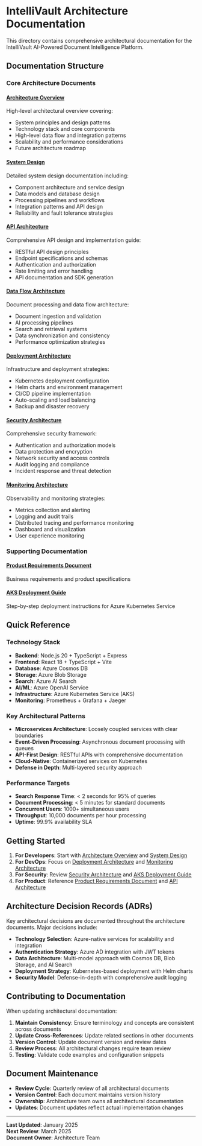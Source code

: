 # IntelliVault Architecture Documentation

This directory contains comprehensive architectural documentation for the IntelliVault AI-Powered Document Intelligence Platform.

## Documentation Structure

### Core Architecture Documents

#### [Architecture Overview](./ARCHITECTURE-OVERVIEW.md)
High-level architectural overview covering:
- System principles and design patterns
- Technology stack and core components
- High-level data flow and integration patterns
- Scalability and performance considerations
- Future architecture roadmap

#### [System Design](./SYSTEM-DESIGN.md)
Detailed system design documentation including:
- Component architecture and service design
- Data models and database design
- Processing pipelines and workflows
- Integration patterns and API design
- Reliability and fault tolerance strategies

#### [API Architecture](./API-ARCHITECTURE.md)
Comprehensive API design and implementation guide:
- RESTful API design principles
- Endpoint specifications and schemas
- Authentication and authorization
- Rate limiting and error handling
- API documentation and SDK generation

#### [Data Flow Architecture](./DATA-FLOW-ARCHITECTURE.md)
Document processing and data flow architecture:
- Document ingestion and validation
- AI processing pipelines
- Search and retrieval systems
- Data synchronization and consistency
- Performance optimization strategies

#### [Deployment Architecture](./DEPLOYMENT-ARCHITECTURE.md)
Infrastructure and deployment strategies:
- Kubernetes deployment configuration
- Helm charts and environment management
- CI/CD pipeline implementation
- Auto-scaling and load balancing
- Backup and disaster recovery

#### [Security Architecture](./SECURITY-ARCHITECTURE.md)
Comprehensive security framework:
- Authentication and authorization models
- Data protection and encryption
- Network security and access controls
- Audit logging and compliance
- Incident response and threat detection

#### [Monitoring Architecture](./MONITORING-ARCHITECTURE.md)
Observability and monitoring strategies:
- Metrics collection and alerting
- Logging and audit trails
- Distributed tracing and performance monitoring
- Dashboard and visualization
- User experience monitoring

### Supporting Documentation

#### [Product Requirements Document](../PRD.md)
Business requirements and product specifications

#### [AKS Deployment Guide](../AKS-DEPLOYMENT.md)
Step-by-step deployment instructions for Azure Kubernetes Service

## Quick Reference

### Technology Stack
- **Backend**: Node.js 20 + TypeScript + Express
- **Frontend**: React 18 + TypeScript + Vite
- **Database**: Azure Cosmos DB
- **Storage**: Azure Blob Storage
- **Search**: Azure AI Search
- **AI/ML**: Azure OpenAI Service
- **Infrastructure**: Azure Kubernetes Service (AKS)
- **Monitoring**: Prometheus + Grafana + Jaeger

### Key Architectural Patterns
- **Microservices Architecture**: Loosely coupled services with clear boundaries
- **Event-Driven Processing**: Asynchronous document processing with queues
- **API-First Design**: RESTful APIs with comprehensive documentation
- **Cloud-Native**: Containerized services on Kubernetes
- **Defense in Depth**: Multi-layered security approach

### Performance Targets
- **Search Response Time**: < 2 seconds for 95% of queries
- **Document Processing**: < 5 minutes for standard documents
- **Concurrent Users**: 1000+ simultaneous users
- **Throughput**: 10,000 documents per hour processing
- **Uptime**: 99.9% availability SLA

## Getting Started

1. **For Developers**: Start with [Architecture Overview](./ARCHITECTURE-OVERVIEW.md) and [System Design](./SYSTEM-DESIGN.md)
2. **For DevOps**: Focus on [Deployment Architecture](./DEPLOYMENT-ARCHITECTURE.md) and [Monitoring Architecture](./MONITORING-ARCHITECTURE.md)
3. **For Security**: Review [Security Architecture](./SECURITY-ARCHITECTURE.md) and [AKS Deployment Guide](../AKS-DEPLOYMENT.md)
4. **For Product**: Reference [Product Requirements Document](../PRD.md) and [API Architecture](./API-ARCHITECTURE.md)

## Architecture Decision Records (ADRs)

Key architectural decisions are documented throughout the architecture documents. Major decisions include:

- **Technology Selection**: Azure-native services for scalability and integration
- **Authentication Strategy**: Azure AD integration with JWT tokens
- **Data Architecture**: Multi-model approach with Cosmos DB, Blob Storage, and AI Search
- **Deployment Strategy**: Kubernetes-based deployment with Helm charts
- **Security Model**: Defense-in-depth with comprehensive audit logging

## Contributing to Documentation

When updating architectural documentation:

1. **Maintain Consistency**: Ensure terminology and concepts are consistent across documents
2. **Update Cross-References**: Update related sections in other documents
3. **Version Control**: Update document version and review dates
4. **Review Process**: All architectural changes require team review
5. **Testing**: Validate code examples and configuration snippets

## Document Maintenance

- **Review Cycle**: Quarterly review of all architectural documents
- **Version Control**: Each document maintains version history
- **Ownership**: Architecture team owns all architectural documentation
- **Updates**: Document updates reflect actual implementation changes

---

**Last Updated**: January 2025  
**Next Review**: March 2025  
**Document Owner**: Architecture Team
